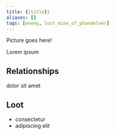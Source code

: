 ```yaml
---
title: {{title}}
aliases: []
tags: [enemy, lost_mine_of_phandelver]
---
```

Picture goes here!

Lorem ipsum

## Relationships
dolor sit amet

## Loot
- consectetur
- adipiscing elit